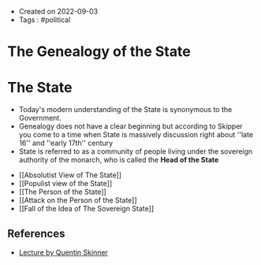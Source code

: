 - Created on 2022-09-03
- Tags : #political 

# The Genealogy of the State


# The State

* Today's modern understanding of the State is synonymous to the Government.
* Genealogy does not have a clear beginning but according to Skipper you come to a time when State is massively discussion right about ''late 16'' and ''early 17th'' century
* State is referred to as a community of people living under the sovereign authority of the monarch, who is called the **Head of the State**

- [[Absolutist View of The State]]
- [[Populist view of the State]]
- [[The Person of the State]]
- [[Attack on the Person of the State]]
- [[Fall of the Idea of The Sovereign State]]

## References

- [Lecture by Quentin Skinner](https://youtu.be/d-bcyHYNxyk)

